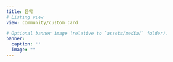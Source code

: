 ```yaml
---
title: 음악
# Listing view
view: community/custom_card

# Optional banner image (relative to `assets/media/` folder).
banner:
  caption: ""
  image: ""
---
```

